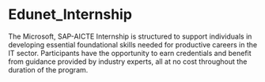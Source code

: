 # Edunet_Internship
The Microsoft, SAP-AICTE Internship is structured to support individuals in developing essential foundational skills needed for productive careers in the IT sector. Participants have the opportunity to earn credentials and benefit from guidance provided by industry experts, all at no cost throughout the duration of the program.
